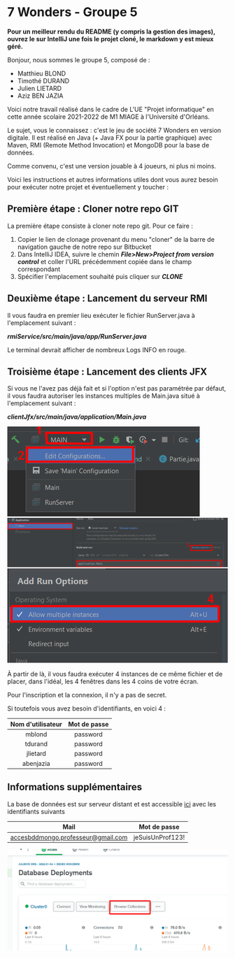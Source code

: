 # 7 Wonders - Groupe 5

**Pour un meilleur rendu du README (y compris la gestion des images), ouvrez le sur IntelliJ une fois le projet cloné, le markdown y est mieux géré.**

Bonjour, nous sommes le groupe 5, composé de :
+ Matthieu BLOND
+ Timothé DURAND
+ Julien LIETARD
+ Aziz BEN JAZIA

Voici notre travail réalisé dans le cadre de L'UE "Projet informatique" en cette année scolaire 2021-2022 de M1 MIAGE à l'Université d'Orléans.

Le sujet, vous le connaissez : c'est le jeu de société 7 Wonders en version digitale.
Il est réalisé en Java (+ Java FX pour la partie graphique) avec Maven, RMI (Remote Method Invocation) et MongoDB pour la base de données.

Comme convenu, c'est une version jouable à 4 joueurs, ni plus ni moins.

Voici les instructions et autres informations utiles dont vous aurez besoin pour exécuter notre projet et éventuellement y toucher :

## Première étape : Cloner notre repo GIT

La première étape consiste à cloner note repo git. Pour ce faire :

1. Copier le lien de clonage provenant du menu "cloner" de la barre de navigation gauche de notre repo sur Bitbucket
2. Dans IntelliJ IDEA, suivre le chemin ***File>New>Project from version control*** et coller l'URL précédemment copiée dans le champ correspondant
3. Spécifier l'emplacement souhaité puis cliquer sur ***CLONE***

## Deuxième étape : Lancement du serveur RMI

Il vous faudra en premier lieu exécuter le fichier RunServer.java à l'emplacement suivant :

***rmiService/src/main/java/app/RunServer.java***

Le terminal devrait afficher de nombreux Logs INFO en rouge.

## Troisième étape : Lancement des clients JFX
Si vous ne l'avez pas déjà fait et si l'option n'est pas paramétrée par défaut, il vous faudra autoriser les instances multiples de Main.java situé à l'emplacement suivant :

***clientJfx/src/main/java/application/Main.java***

<img src="/images/Capture1.PNG"/>
<img src="/images/Capture2.PNG"/>
<img src="/images/Capture3.PNG"/>

À partir de là, il vous faudra exécuter 4 instances de ce même fichier et de placer, dans l'idéal, les 4 fenêtres dans les 4 coins de votre écran.

Pour l'inscription et la connexion, il n'y a pas de secret.

Si toutefois vous avez besoin d'identifiants, en voici 4 :

|Nom d'utilisateur | Mot de passe |
|:----------------:|:------------:|
|      mblond      |   password   |
|     tdurand      |   password   |
|     jlietard     |   password   |
|    abenjazia     |   password   |

## Informations supplémentaires

La base de données est sur serveur distant et est accessible [ici](https://account.mongodb.com/account/login) avec les identifiants suivants

|                Mail                |   Mot de passe   |
|:----------------------------------:|:----------------:|
| accesbddmongo.professeur@gmail.com | jeSuisUnProf123! |

<img src="/images/Capture4.PNG"/>

